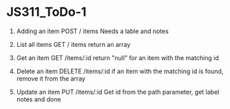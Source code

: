 # JS311_ToDo-1

1. Adding an item
POST / items 
Needs a lable and notes

2. List all items
GET / items
return an array


3. Get an item
GET /items/:id
return "null" for an item with the matching id 

4. Delete an item 
DELETE /items/:id
if an item with the matching id is found, remove it from the array

5. Update an item 
PUT /items/:id
Get id from the path parameter, get label notes and done 